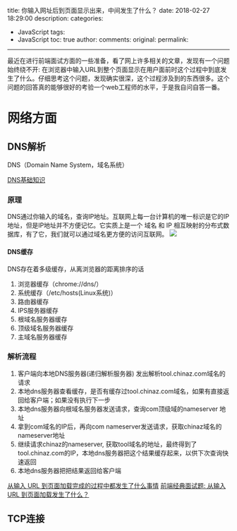 title: 你输入网址后到页面显示出来，中间发生了什么？
date: 2018-02-27 18:29:00
description: 
categories:
- JavaScript
tags:
- JavaScript
toc: true
author:
comments:
original:
permalink: 
---
最近在进行前端面试方面的一些准备，看了网上许多相关的文章，发现有一个问题始终绕不开: 在浏览器中输入URL到整个页面显示在用户面前时这个过程中到底发生了什么。仔细思考这个问题，发现确实很深，这个过程涉及到的东西很多。这个问题的回答真的能够很好的考验一个web工程师的水平，于是我自问自答一番。
<!-- more -->

<!-- > 物理

`键盘`：外接USB键盘，则是键盘读取按键信号，然后传递给操作系统。`触摸屏`：则有操作系统负责识别触摸区域，得到按键信息。

> 操作系统

> 浏览器 -->
# 网络方面
## DNS解析
DNS（Domain Name System，域名系统）

[DNS基础知识](https://juejin.im/post/59c6201df265da064428b835 "")

### 原理
DNS通过你输入的域名，查询IP地址。互联网上每一台计算机的唯一标识是它的IP地址，但是IP地址并不方便记忆。它实质上是一个 域名 和 IP 相互映射的分布式数据库，有了它，我们就可以通过域名更方便的访问互联网。
![](https://www.2cto.com/uploadfile/Collfiles/20170506/20170506091806753.jpg "")
#### DNS缓存
DNS存在着多级缓存，从离浏览器的距离排序的话

1. 浏览器缓存（chrome://dns/）
1. 系统缓存（/etc/hosts(Linux系统)）
1. 路由器缓存
1. IPS服务器缓存
1. 根域名服务器缓存
1. 顶级域名服务器缓存
1. 主域名服务器缓存

### 解析流程
1. 客户端向本地DNS服务器(递归解析服务器) 发出解析tool.chinaz.com域名的请求
1. 本地dns服务器查看缓存，是否有缓存过tool.chinaz.com域名，如果有直接返回给客户端；如果没有执行下一步
1. 本地dns服务器向根域名服务器发送请求，查询com顶级域的nameserver 地址
1. 拿到com域名的IP后，再向com nameserver发送请求，获取chinaz域名的nameserver地址
1. 继续请求chinaz的nameserver, 获取tool域名的地址，最终得到了tool.chinaz.com的IP，本地dns服务器把这个结果缓存起来，以供下次查询快速返回
1. 本地dns服务器把把结果返回给客户端

[从输入 URL 到页面加载完成的过程中都发生了什么事情](https://juejin.im/entry/59c1e43e6fb9a00a53275fcc "最全的解释")
[前端经典面试题: 从输入 URL 到页面加载发生了什么？](https://juejin.im/entry/57f10284da2f60004f5f2e5e "最全的解释")

## TCP连接
### 